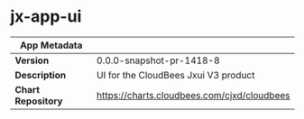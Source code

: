 # jx-app-ui

|App Metadata||
|---|---|
| **Version** | 0.0.0-snapshot-pr-1418-8 |
| **Description** | UI for the CloudBees Jxui V3 product |
| **Chart Repository** | https://charts.cloudbees.com/cjxd/cloudbees |
